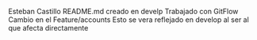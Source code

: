 Esteban Castillo
README.md creado en develp
Trabajado con GitFlow
Cambio en el Feature/accounts 
Esto se vera reflejado en develop al ser al que afecta directamente